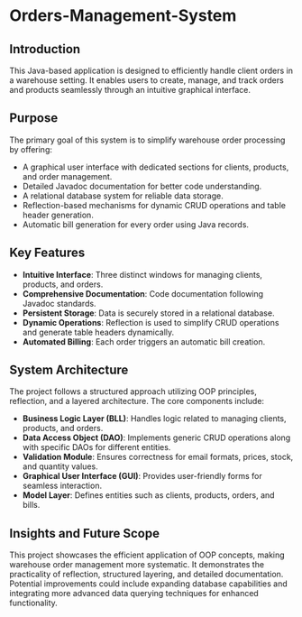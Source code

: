 # Orders-Management-System

## Introduction

This Java-based application is designed to efficiently handle client orders in a warehouse setting. It enables users to create, manage, and track orders and products seamlessly through an intuitive graphical interface.

## Purpose

The primary goal of this system is to simplify warehouse order processing by offering:

- A graphical user interface with dedicated sections for clients, products, and order management.
- Detailed Javadoc documentation for better code understanding.
- A relational database system for reliable data storage.
- Reflection-based mechanisms for dynamic CRUD operations and table header generation.
- Automatic bill generation for every order using Java records.

## Key Features

- **Intuitive Interface**: Three distinct windows for managing clients, products, and orders.
- **Comprehensive Documentation**: Code documentation following Javadoc standards.
- **Persistent Storage**: Data is securely stored in a relational database.
- **Dynamic Operations**: Reflection is used to simplify CRUD operations and generate table headers dynamically.
- **Automated Billing**: Each order triggers an automatic bill creation.

## System Architecture

The project follows a structured approach utilizing OOP principles, reflection, and a layered architecture. The core components include:

- **Business Logic Layer (BLL)**: Handles logic related to managing clients, products, and orders.
- **Data Access Object (DAO)**: Implements generic CRUD operations along with specific DAOs for different entities.
- **Validation Module**: Ensures correctness for email formats, prices, stock, and quantity values.
- **Graphical User Interface (GUI)**: Provides user-friendly forms for seamless interaction.
- **Model Layer**: Defines entities such as clients, products, orders, and bills.

## Insights and Future Scope

This project showcases the efficient application of OOP concepts, making warehouse order management more systematic. It demonstrates the practicality of reflection, structured layering, and detailed documentation. Potential improvements could include expanding database capabilities and integrating more advanced data querying techniques for enhanced functionality.

